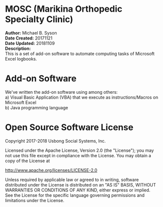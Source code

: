 # MOSC (Marikina Orthopedic Specialty Clinic)
<b>Author:</b> Michael B. Syson<br>
<b>Date Created:</b> 20171121<br>
<b>Date Updated:</b> 20181109<br>
<b>Description:</b><br>
This is a set of add-on software to automate computing tasks of Microsoft Excel logbooks.<br>

# Add-on Software
We've written the add-on software using among others:<br>
a) Visual Basic Application (VBA) that we execute as instructions/Macros on Microsoft Excel<br>
b) Java programming language

# Open Source Software License
Copyright 2017-2018 Usbong Social Systems, Inc.

Licensed under the Apache License, Version 2.0 (the "License"); you may not use this file except in compliance with the License. You may obtain a copy of the License at

   http://www.apache.org/licenses/LICENSE-2.0
  
Unless required by applicable law or agreed to in writing, software distributed under the License is distributed on an "AS IS" BASIS, WITHOUT WARRANTIES OR CONDITIONS OF ANY KIND, either express or implied. See the License for the specific language governing permissions and limitations under the License.
